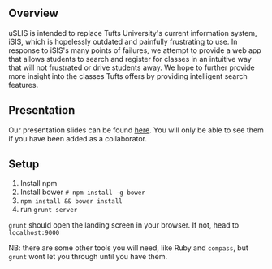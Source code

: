Overview
-----
uSLIS is intended to replace Tufts University's current information system, iSIS, which is hopelessly outdated and painfully frustrating to use. In response to iSIS's many points of failures, we attempt to provide a web app that allows students to search and register for classes in an intuitive way that will not frustrated or drive students away. We hope to further provide more insight into the classes Tufts offers by providing intelligent search features. 

Presentation
-----
Our presentation slides can be found [here](https://docs.google.com/presentation/d/18Acd_WWfRBlsFbXyJFtinRlqGYUEsmJ0p-XX0bLh8p4/edit?usp=sharing). You will only be able to see them if you have been added as a collaborator.

Setup
-----
1. Install npm
1. Install bower `# npm install -g bower`
1. `npm install && bower install`
1. run `grunt server`

`grunt` should open the landing screen in your browser. If not, head to `localhost:9000`

NB: there are some other tools you will need, like Ruby and `compass`, but `grunt` wont let you through until you have them.
